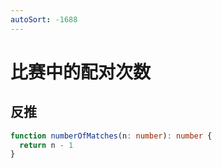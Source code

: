 ```yaml
---
autoSort: -1688
---
```


# 比赛中的配对次数

## 反推

```ts
function numberOfMatches(n: number): number {
  return n - 1
}
```
